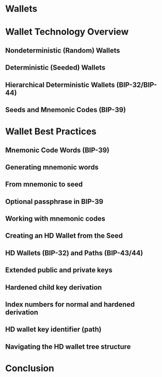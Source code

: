 # Wallets

# Wallet Technology Overview


## Nondeterministic (Random) Wallets


## Deterministic (Seeded) Wallets


## Hierarchical Deterministic Wallets (BIP-32/BIP-44)



## Seeds and Mnemonic Codes (BIP-39)


# Wallet Best Practices


## Mnemonic Code Words (BIP-39)



## Generating mnemonic words



## From mnemonic to seed


## Optional passphrase in BIP-39



## Working with mnemonic codes


## Creating an HD Wallet from the Seed


## HD Wallets (BIP-32) and Paths (BIP-43/44)


## Extended public and private keys



## Hardened child key derivation


## Index numbers for normal and hardened derivation


## HD wallet key identifier (path)


## Navigating the HD wallet tree structure


# Conclusion

